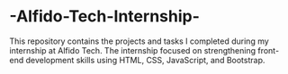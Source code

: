# -Alfido-Tech-Internship-
This repository contains the projects and tasks I completed during my internship at Alfido Tech. The internship focused on strengthening front-end development skills using HTML, CSS, JavaScript, and Bootstrap.
